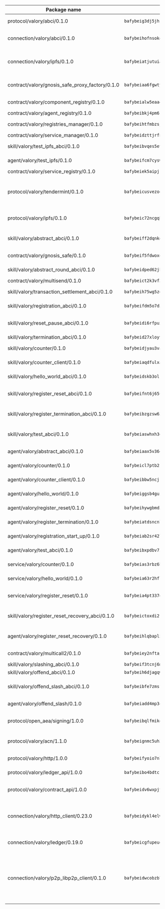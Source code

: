 | Package name                                                  | Package hash                                                  | Description                                                                                                                |
| ------------------------------------------------------------- | ------------------------------------------------------------- | -------------------------------------------------------------------------------------------------------------------------- |
| protocol/valory/abci/0.1.0                                    | `bafybeig3dj5jhsowlvg3t73kgobf6xn4nka7rkttakdb2gwsg5bp7rt7q4` | A protocol for ABCI requests and responses.                                                                                |
| connection/valory/abci/0.1.0                                  | `bafybeihofnsokowicviac6yz3uhur52l3mf54s2hz4i2je5ie4vlruouga` | connection to wrap communication with an ABCI server.                                                                      |
| connection/valory/ipfs/0.1.0                                  | `bafybeiatjutuiav7oxl4hszy3oypdwuetr6crjpminush54c5k4nbeciv4` | A connection responsible for uploading and downloading files from IPFS.                                                    |
| contract/valory/gnosis_safe_proxy_factory/0.1.0               | `bafybeiaa6fgwtykrti6i7sbt22raavpsbobsq2xgem4nkbcg744agnmkae` | Gnosis Safe proxy factory (GnosisSafeProxyFactory) contract                                                                |
| contract/valory/component_registry/0.1.0                      | `bafybeialw5eaa4v54s7i3sjsuy6d5k624quhxhziqntwq5hnz4g646sb7m` | Component registry contract                                                                                                |
| contract/valory/agent_registry/0.1.0                          | `bafybeibkj4pm6ziqh2fl3xfsjiou4ibnxlipmvmqhgvc7xwpnaddbtxzli` | Agent registry contract                                                                                                    |
| contract/valory/registries_manager/0.1.0                      | `bafybeihtfmbzsjwsz7kmujzc4bofyoxckekbdi643f762tj3fe4witgjqu` | Registries Manager contract                                                                                                |
| contract/valory/service_manager/0.1.0                         | `bafybeidzttjrfn3kfxubr24axouytshsm57sjl2232g2z3wlitk6dl32em` | Service Manager contract                                                                                                   |
| skill/valory/test_ipfs_abci/0.1.0                             | `bafybeibvqes5etmzuayhtiqwpr55pn6ayp7orjbza3ituw4kpxsa2l3kmm` | IPFS e2e testing application.                                                                                              |
| agent/valory/test_ipfs/0.1.0                                  | `bafybeifcm7cyswgnp5nj4virecwsmueibakr7fepxvx4vpgphgaahrczju` | Agent for testing the ABCI connection.                                                                                     |
| contract/valory/service_registry/0.1.0                        | `bafybeiek5aipjkljwlptgqujiu5eqofztlx42qhcue2y27grrksl67bwsi` | Service Registry contract                                                                                                  |
| protocol/valory/tendermint/0.1.0                              | `bafybeicusvezoqlmyt6iqomcbwaz3xkhk2qf3d56q5zprmj3xdxfy64k54` | A protocol for communication between two AEAs to share tendermint configuration details.                                   |
| protocol/valory/ipfs/0.1.0                                    | `bafybeic72ncgqbzoz2guj4p4yjqulid7mv6yroeh65hxznloamoveeg7hq` | A protocol specification for IPFS requests and responses.                                                                  |
| skill/valory/abstract_abci/0.1.0                              | `bafybeiff2dqnkeorf343fmb3547fhiznvdw4ewbwl4rqluek2cv6ibl5hi` | The abci skill provides a template of an ABCI application.                                                                 |
| contract/valory/gnosis_safe/0.1.0                             | `bafybeif5fdwoxq5mscrurtuimadmtctyxxeeui45u4g6leqobzls7bsl3u` | Gnosis Safe (GnosisSafeL2) contract                                                                                        |
| skill/valory/abstract_round_abci/0.1.0                        | `bafybeidped62jbgjwhkq3waoflfttbc7doe3rbol2vmdjoxuiqmqc4guim` | abstract round-based ABCI application                                                                                      |
| contract/valory/multisend/0.1.0                               | `bafybeict2k3vf3c4fvzosaq5kku2ivtzsskbomrujmmoicut7eg52onnje` | MultiSend contract                                                                                                         |
| skill/valory/transaction_settlement_abci/0.1.0                | `bafybeih75wg5zgl7c437apt3t6umkxalo3xr7hc6pziua7ipwulmiexp7i` | ABCI application for transaction settlement.                                                                               |
| skill/valory/registration_abci/0.1.0                          | `bafybeifdm5o7d5oslkspklyl5l3vtwo4ght4efskeemu2fhudrjade6hki` | ABCI application for common apps.                                                                                          |
| skill/valory/reset_pause_abci/0.1.0                           | `bafybeidi6rfpuxlgu6m2kenfhcufjjwb7hgqgp3fsts5hpdh7t2opnngne` | ABCI application for resetting and pausing app executions.                                                                 |
| skill/valory/termination_abci/0.1.0                           | `bafybeid27xloyvvoauo7zgrlubra76t2occpvwnu2mlw5z3rnhmsiiwb3y` | Termination skill.                                                                                                         |
| skill/valory/counter/0.1.0                                    | `bafybeidjyau3vaucwperegdg7mcghlwsa3dch6sykcftiwviqiyzixxoje` | The ABCI Counter application example.                                                                                      |
| skill/valory/counter_client/0.1.0                             | `bafybeiaqdfulxamdshw7fykfkqvkpvjb5bnmhv7ffrjiwdi4ktiulklx6q` | A client for the ABCI counter application.                                                                                 |
| skill/valory/hello_world_abci/0.1.0                           | `bafybeidskb3olrloxnjg2i6f3z753scez4qghav6yadajbb4cv56tmfmhe` | Hello World ABCI application.                                                                                              |
| skill/valory/register_reset_abci/0.1.0                        | `bafybeifnt6j65upwi3nhyqxvemsrtww7fjknea2xualw54i6bmoydsprje` | ABCI application for dummy skill that registers and resets                                                                 |
| skill/valory/register_termination_abci/0.1.0                  | `bafybeibzgzsw633fdvsbahphraizvwnp2hidgkanaugk653fibebt3qili` | ABCI application for dummy skill that registers and resets                                                                 |
| skill/valory/test_abci/0.1.0                                  | `bafybeiaswhxh3ovalqb4jahoikn24lk5macux6bjt4jmfo66tg3o4afom4` | ABCI application for testing the ABCI connection.                                                                          |
| agent/valory/abstract_abci/0.1.0                              | `bafybeiaax5v36477s3knhbjesr5bo6ixiwt2jobfvckwoxg7cpehcquhaa` | The abstract ABCI AEA - for testing purposes only.                                                                         |
| agent/valory/counter/0.1.0                                    | `bafybeicl7ptb2zypkq33xtybhzqybmlmmifqxohcg3paccvl5k6jfgkj7y` | The ABCI Counter example as an AEA                                                                                         |
| agent/valory/counter_client/0.1.0                             | `bafybeibbw5ncjrklzc7wujgcsfqgm7bep6eeo6im2ixfyb6fjskewmuepm` | The ABCI Counter example as an AEA                                                                                         |
| agent/valory/hello_world/0.1.0                                | `bafybeiggsb4guinjyrzibujy6sozhc37apispi22oyesyyruxxa3gqhjfq` | Hello World ABCI example.                                                                                                  |
| agent/valory/register_reset/0.1.0                             | `bafybeihywgbmd5bs5hknk4vj6yp6c44ygayw24sx6b2bhioviyhdvrlbmu` | Register reset to replicate Tendermint issue.                                                                              |
| agent/valory/register_termination/0.1.0                       | `bafybeiatdsncnlrbm7ouwcycntbl2qu3htrb5q4cbd3j37aagcrrrebige` | Register terminate to test the termination feature.                                                                        |
| agent/valory/registration_start_up/0.1.0                      | `bafybeiab2sr42lnacnxjjm42jks3hzddq23twvr2dwiext6k2rrv7nszsm` | Registration start-up ABCI example.                                                                                        |
| agent/valory/test_abci/0.1.0                                  | `bafybeibxpdbv7idkfm35zzxnbssdz3ah5gufdiny6yv5457sw6nenmlrui` | Agent for testing the ABCI connection.                                                                                     |
| service/valory/counter/0.1.0                                  | `bafybeias3rbz6bylton5ij47d62i45zhpoph4jlyzs6iyk5i6a5v3q5gbu` | A set of agents incrementing a counter                                                                                     |
| service/valory/hello_world/0.1.0                              | `bafybeia63r2hfla5ntyinclmyvprmnnnibt5f4mtlsxymo6zxafnxh2ucy` | A simple demonstration of a simple ABCI application                                                                        |
| service/valory/register_reset/0.1.0                           | `bafybeia4pt337gsr6wld2dr3zglwspjnzj4rjucdsaqesxspulkeszeyeq` | Test and debug tendermint reset mechanism.                                                                                 |
| skill/valory/register_reset_recovery_abci/0.1.0               | `bafybeictoxdi2fujzdro5pard52m45libf4hskypyfepa5luw7i256kmpa` | ABCI application for dummy skill that registers and resets                                                                 |
| agent/valory/register_reset_recovery/0.1.0                    | `bafybeihlqbapl5l3xu65fhzwmewg36ypcc6olfuvewgz4t7tafmjbyeizu` | Agent to showcase hard reset as a recovery mechanism.                                                                      |
| contract/valory/multicall2/0.1.0                              | `bafybeiey2nftajodtjwxhdcjhyhedn4nipixfvccrewiu4aebh3sbdqqm4` | The MakerDAO multicall2 contract.                                                                                          |
| skill/valory/slashing_abci/0.1.0                              | `bafybeif3tcnj6mgeqrwzgsmd7cpig2cuw5ho3ike6nroq37c7twtbrc6gq` | Slashing skill.                                                                                                            |
| skill/valory/offend_abci/0.1.0                                | `bafybeih6djagqwih53gi2eudq7nexctkziwsokqg434dlxy4irry2j4e54` | Offend ABCI application.                                                                                                   |
| skill/valory/offend_slash_abci/0.1.0                          | `bafybeibfe7zmsfxtfw5riv4idpghjtbtjwyr5gxqwld65y64rvvh7f273e` | ABCI application used in order to test the slashing abci                                                                   |
| agent/valory/offend_slash/0.1.0                               | `bafybeiadd4mp34klb43tmj3vmsddsefxpjh4exnontscixdq2wji4qoi3m` | Offend and slash to test the slashing feature.                                                                             |
| protocol/open_aea/signing/1.0.0                               | `bafybeibqlfmikg5hk4phzak6gqzhpkt6akckx7xppbp53mvwt6r73h7tk4` | A protocol for communication between skills and decision maker.                                                            |
| protocol/valory/acn/1.1.0                                     | `bafybeignmc5uh3vgpuckljcj2tgg7hdqyytkm6m5b6v6mxtazdcvubibva` | The protocol used for envelope delivery on the ACN.                                                                        |
| protocol/valory/http/1.0.0                                    | `bafybeifyoio7nlh5zzyn5yz7krkou56l22to3cwg7gw5v5o3vxwklibhty` | A protocol for HTTP requests and responses.                                                                                |
| protocol/valory/ledger_api/1.0.0                              | `bafybeibo4bdtcrxi2suyzldwoetjar6pqfzm6vt5xal22ravkkcvdmtksi` | A protocol for ledger APIs requests and responses.                                                                         |
| protocol/valory/contract_api/1.0.0                            | `bafybeidv6wxpjyb2sdyibnmmum45et4zcla6tl63bnol6ztyoqvpl4spmy` | A protocol for contract APIs requests and responses.                                                                       |
| connection/valory/http_client/0.23.0                          | `bafybeidykl4elwbcjkqn32wt5h4h7tlpeqovrcq3c5bcplt6nhpznhgczi` | The HTTP_client connection that wraps a web-based client connecting to a RESTful API specification.                        |
| connection/valory/ledger/0.19.0                               | `bafybeicgfupeudtmvehbwziqfxiz6ztsxr5rxzvalzvsdsspzz73o5fzfi` | A connection to interact with any ledger API and contract API.                                                             |
| connection/valory/p2p_libp2p_client/0.1.0                     | `bafybeidwcobzb7ut3efegoedad7jfckvt2n6prcmd4g7xnkm6hp6aafrva` | The libp2p client connection implements a tcp connection to a running libp2p node as a traffic delegate to send/receive envelopes to/from agents in the DHT. |
